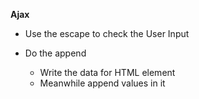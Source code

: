 **Ajax**

- Use the escape to check the User Input

- Do the append
  - Write the data for HTML element
  - Meanwhile append values in it